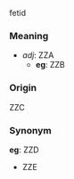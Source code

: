 fetid
### Meaning
+ _adj_: ZZA
    + __eg__: ZZB

### Origin

ZZC

### Synonym

__eg__: ZZD

+ ZZE


